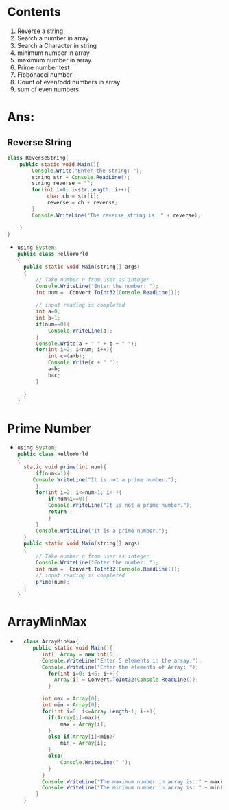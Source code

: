 # Contents
1. Reverse a string
2. Search a number in array
3. Search a Character in string
4. minimum number in array
5. maximum number in array
6. Prime number test 
7. Fibbonacci number
8. Count of even/odd numbers in array
9. sum of even numbers


# Ans: 
##  Reverse String
```java
class ReverseString{
    public static void Main(){
        Console.Write("Enter the string: ");
        string str = Console.ReadLine();
        string reverse = "";
        for(int i=0; i<str.Length; i++){
             char ch = str[i];
             reverse = ch + reverse;
        }
        Console.WriteLine("The reverse string is: " + reverse);

    }
}
```




- ```java
  using System;
  public class HelloWorld
  {
    public static void Main(string[] args)
    {
        // Take number n from user as integer 
        Console.WriteLine("Enter the number: "); 
        int num =  Convert.ToInt32(Console.ReadLine()); 
        
        // input reading is completed
        int a=0;
        int b=1;
        if(num==0){
            Console.WriteLine(a);
        }
        Console.Write(a + " " + b + " ");
        for(int i=2; i<num; i++){
            int c=(a+b);
            Console.Write(c + " ");
            a=b;
            b=c;
        }
        
    }
  }
  ```
# Prime Number
- ```java
  using System;
  public class HelloWorld
  {
    static void prime(int num){
        if(num<=1){
       Console.WriteLine("It is not a prime number."); 
        }
        for(int i=2; i<=num-1; i++){
            if(num%i==0){
            Console.WriteLine("It is not a prime number.");
            return ;
            }
        }
        Console.WriteLine("It is a prime number.");
    }
    public static void Main(string[] args)
    {
        // Take number n from user as integer 
        Console.WriteLine("Enter the number: "); 
        int num =  Convert.ToInt32(Console.ReadLine()); 
        // input reading is completed
        prime(num);
    }
  }
  ```
# ArrayMinMax
- ```java
    class ArrayMinMax{
       public static void Main(){
          int[] Array = new int[5];
          Console.WriteLine("Enter 5 elements in the array.");
          Console.WriteLine("Enter the elements of Array: ");
            for(int i=0; i<5; i++){
              Array[i] = Convert.ToInt32(Console.ReadLine());
            }

          int max = Array[0];
          int min = Array[0];
          for(int i=0; i<=Array.Length-1; i++){
            if(Array[i]>max){
                max = Array[i];
            }
            else if(Array[i]<min){
                min = Array[i];
            }
            else{
                Console.WriteLine(" ");
            }
          }
          Console.WriteLine("The maximum number in array is: " + max);
          Console.WriteLine("The minimum number in array is: " + min);
        }
    }
  ```

